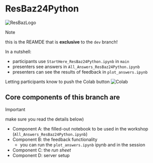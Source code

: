 # ResBaz24Python

![ResBazLogo](https://resbaz.auckland.ac.nz/img/resbaz_logos/ResBaz_transparent_cropped.png)

> [!NOTE] 
> this is the REAMDE that is **exclusive** to the `dev` branch!

In a nutshell: 
- participants use `StartHere_ResBaz24Python.ipynb` in `main`
- presenters see answers in `All_Answers_ResBaz24Python.ipynb`
- presenters can see the results of feedback in `plot_answers.ipynb`

Letting participants know to push the Colab button ![Colab](https://colab.research.google.com/assets/colab-badge.svg)

## Core components of this branch are
> [!IMPORTANT]
> make sure you read the details below)

- Component A: the filled-out notebook to be used in the workshop (`All_Answers_ResBaz24Python.ipynb`)
- Component B: the feedback functionality
  - you can run the `plot_answers.ipynb` ipynb and in the session
- Component C: the *run sheet*
- Component D: server setup

